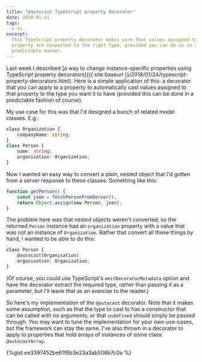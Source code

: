 ```yaml
---
title: "@autocast TypeScript property decorator"
date: 2018-01-31
tags:
  - ts
excerpt:
  This TypeScript property decorator makes sure that values assigned to that
  property are converted to the right type, provided you can do so in a
  predictable manner.
---
```


Last week I described [a way to change instance-specific properties using TypeScript property decorators]({{ site.baseurl }}/2018/01/24/typescript-property-decorators.html).
Here is a simple application of this: a decorator that you can apply to a
property to automatically cast values assigned to that property to the type you
want it to have (provided this can be done in a predictable fashion of course).

My use case for this was that I'd designed a bunch of related model classes. E.g.:

```ts
class Organization {
    companyName: string;
}
class Person {
    name: string;
    organization: Organization;
}
```

Now I wanted an easy way to convert a plain, nested object that I'd gotten from
a server response to these classes. Something like this:

```ts
function getPerson() {
    const json = fetchPersonFromServer();
    return Object.assign(new Person, json);
}
```

The problem here was that nested objects weren't converted, so the returned `Person`
instance had an `organization` property with a value that was not an instance of
`Organization`. Rather that convert all these things by hand, I wanted to be
able to do this:

```ts
class Person {
    @autocast(Organisation)
    organization: Organization;
}
```

(Of course, you could use TypeScript's `emitDecoratorMetadata` option and have
the decorator extract the required type, rather than passing it as a parameter,
but I'll leave that as an exercise to the reader.)

So here's my implementation of the `@autocast` decorator. Note that it makes
some assumption, such as that the type to cast to has a constructor that can be
called with no arguments, or that `undefined` should simply be passed through.
You may want to tune the implementation for your own use-cases, but the
framework can stay the same. I've also thrown in a decorator to apply to
properties that hold arrays of instances of some class: `@autocastArray`.

{%gist ee3397452be61f6b3e23a3ab506b7c0a %}
